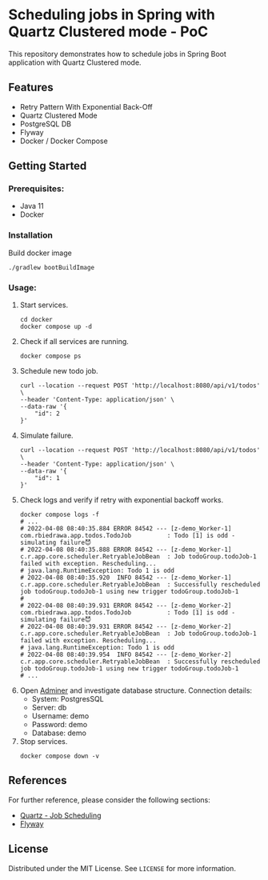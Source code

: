 # Scheduling jobs in Spring with Quartz Clustered mode - PoC

This repository demonstrates how to schedule jobs in Spring Boot application with Quartz Clustered mode.


## Features

* Retry Pattern With Exponential Back-Off
* Quartz Clustered Mode
* PostgreSQL DB
* Flyway
* Docker / Docker Compose

## Getting Started

### Prerequisites:

* Java 11
* Docker

### Installation

Build docker image

```shell
./gradlew bootBuildImage
```

### Usage:

1. Start services.
    ```shell
    cd docker
    docker compose up -d
    ```
2. Check if all services are running.
    ```shell
    docker compose ps
    ```
3. Schedule new todo job.
   ```shell
   curl --location --request POST 'http://localhost:8080/api/v1/todos' \
   --header 'Content-Type: application/json' \
   --data-raw '{
       "id": 2
   }'
   ```
4. Simulate failure.
   ```shell
   curl --location --request POST 'http://localhost:8080/api/v1/todos' \
   --header 'Content-Type: application/json' \
   --data-raw '{
       "id": 1
   }'
   ```
5. Check logs and verify if retry with exponential backoff works.
   ```shell
   docker compose logs -f
   # ...
   # 2022-04-08 08:40:35.884 ERROR 84542 --- [z-demo_Worker-1] com.rbiedrawa.app.todos.TodoJob          : Todo [1] is odd - simulating failure😈
   # 2022-04-08 08:40:35.888 ERROR 84542 --- [z-demo_Worker-1] c.r.app.core.scheduler.RetryableJobBean  : Job todoGroup.todoJob-1 failed with exception. Rescheduling...
   # java.lang.RuntimeException: Todo 1 is odd
   # 2022-04-08 08:40:35.920  INFO 84542 --- [z-demo_Worker-1] c.r.app.core.scheduler.RetryableJobBean  : Successfully rescheduled job todoGroup.todoJob-1 using new trigger todoGroup.todoJob-1 
   # 
   # 2022-04-08 08:40:39.931 ERROR 84542 --- [z-demo_Worker-2] com.rbiedrawa.app.todos.TodoJob          : Todo [1] is odd - simulating failure😈
   # 2022-04-08 08:40:39.931 ERROR 84542 --- [z-demo_Worker-2] c.r.app.core.scheduler.RetryableJobBean  : Job todoGroup.todoJob-1 failed with exception. Rescheduling...
   # java.lang.RuntimeException: Todo 1 is odd
   # 2022-04-08 08:40:39.954  INFO 84542 --- [z-demo_Worker-2] c.r.app.core.scheduler.RetryableJobBean  : Successfully rescheduled job todoGroup.todoJob-1 using new trigger todoGroup.todoJob-1 
   # ...
   ```
6. Open [Adminer](http://localhost:8081/) and investigate database structure. Connection details:
    * System: PostgresSQL
    * Server: db
    * Username: demo
    * Password: demo
    * Database: demo
7. Stop services.
   ```shell
   docker compose down -v
   ```

## References

For further reference, please consider the following sections:

* [Quartz - Job Scheduling](http://www.quartz-scheduler.org/)
* [Flyway](https://flywaydb.org/)

## License

Distributed under the MIT License. See `LICENSE` for more information.
